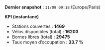 **Dernier snapshot** : `11/09 09:18` (Europe/Paris)

**KPI (instantané)**

- Stations couvertes : **1469**
- Vélos disponibles (total) : **16203**
- Bornes libres (total) : **29475**
- Taux moyen d’occupation : **33.7 %**
